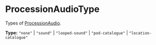 # ProcessionAudioType

Types of [ProcessionAudio](prototype:ProcessionAudio).

**Type:** `"none"` | `"sound"` | `"looped-sound"` | `"pod-catalogue"` | `"location-catalogue"`

